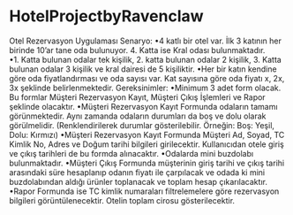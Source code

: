 # HotelProjectbyRavenclaw

Otel Rezervasyon Uygulaması
	Senaryo:
•4 katlı bir otel var. İlk 3 katının her birinde 10’ar tane oda bulunuyor. 4. Katta ise Kral odası bulunmaktadır.  
•1. Katta bulunan odalar tek kişilik, 2. katta bulunan odalar 2 kişilik, 3. Katta bulunan odalar 3 kişilik ve kral dairesi de 5 kişiliktir. 
•Her bir katın kendine göre oda fiyatlandırması ve oda sayısı var. Kat sayısına göre oda fiyatı x, 2x, 3x şeklinde belirlenmektedir.
Gereksinimler: 
•Minimum 3 adet form olacak. Bu formlar Müşteri Rezervasyon Kayıt, Müşteri Çıkış İşlemleri ve Rapor şeklinde olacaktır. 
•Müşteri Rezervasyon Kayıt Formunda odaların tamamı görünmektedir. Aynı zamanda odaların durumları da boş ve dolu olarak görülmelidir. (Renklendirilerek durumlar gösterilebilir. Örneğin: Boş: Yeşil, Dolu: Kırmızı)
•Müşteri Rezervasyon Kayıt Formunda Müşteri Ad, Soyad, TC Kimlik No, Adres ve Doğum tarihi bilgileri girilecektir.  Kullanıcıdan otele giriş ve çıkış tarihleri de bu formda alınacaktır. 
•Odalarda mini buzdolabı bulunmaktadır.
•Müşteri Çıkış Formunda müşterinin giriş tarihi ve çıkış tarihi arasındaki süre hesaplanıp odanın fiyatı ile çarpılacak ve odada ki mini buzdolabından aldığı ürünler toplanacak ve toplam hesap çıkarılacaktır. 
•Rapor Formunda ise TC kimlik numaraları filtrelemelere göre rezervasyon bilgileri görüntülenecektir. 
       Otelin toplam cirosu gösterilecektir.
